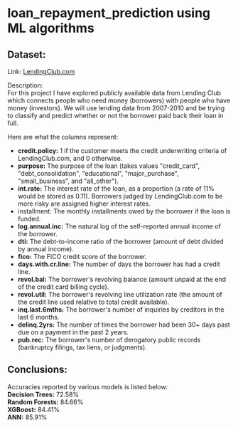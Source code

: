 # loan_repayment_prediction using ML algorithms
## Dataset: 
Link: [LendingClub.com](www.lendingclub.com/info/download-data.action)

Description:  
For this project I have explored publicly available data from Lending Club which connects people who need money (borrowers) with people who have money (investors).
We will use lending data from 2007-2010 and be trying to classify and predict whether or not the borrower paid back their loan in full.

Here are what the columns represent:
* **credit.policy:** 1 if the customer meets the credit underwriting criteria of LendingClub.com, and 0 otherwise.
* **purpose:** The purpose of the loan (takes values "credit_card", "debt_consolidation", "educational", "major_purchase", "small_business", and "all_other").
* **int.rate:** The interest rate of the loan, as a proportion (a rate of 11% would be stored as 0.11). Borrowers judged by LendingClub.com to be more risky are assigned higher interest rates.
* installment: The monthly installments owed by the borrower if the loan is funded.
* **log.annual.inc:** The natural log of the self-reported annual income of the borrower.
* **dti:** The debt-to-income ratio of the borrower (amount of debt divided by annual income).
* **fico:** The FICO credit score of the borrower.
* **days.with.cr.line:** The number of days the borrower has had a credit line.
* **revol.bal:** The borrower's revolving balance (amount unpaid at the end of the credit card billing cycle).
* **revol.util:** The borrower's revolving line utilization rate (the amount of the credit line used relative to total credit available).
* **inq.last.6mths:** The borrower's number of inquiries by creditors in the last 6 months.
* **delinq.2yrs:** The number of times the borrower had been 30+ days past due on a payment in the past 2 years.
* **pub.rec:** The borrower's number of derogatory public records (bankruptcy filings, tax liens, or judgments).
## Conclusions:
Accuracies reported by various models is listed below:\
**Decision Trees:** 72.58% \
**Random Forests:** 84.66% \
**XGBoost:** 84.41% \
**ANN:** 85.91% 
